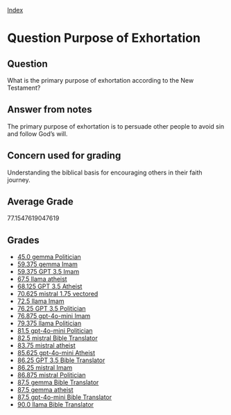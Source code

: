 
[Index](../../index.md)
# Question Purpose of Exhortation
## Question
What is the primary purpose of exhortation according to the New Testament?

## Answer from notes
The primary purpose of exhortation is to persuade other people to avoid sin and follow God’s will.

## Concern used for grading
Understanding the biblical basis for encouraging others in their faith journey.

## Average Grade
77.1547619047619

## Grades
 * [45.0 gemma Politician](../answers/gemma_Politician/Purpose_of_Exhortation.md)
 * [59.375 gemma Imam](../answers/gemma_Imam/Purpose_of_Exhortation.md)
 * [59.375 GPT 3.5 Imam](../answers/GPT_3.5_Imam/Purpose_of_Exhortation.md)
 * [67.5 llama atheist](../answers/llama_atheist/Purpose_of_Exhortation.md)
 * [68.125 GPT 3.5 Atheist](../answers/GPT_3.5_Atheist/Purpose_of_Exhortation.md)
 * [70.625 mistral 1.75 vectored](../answers/mistral_1.75_vectored/Purpose_of_Exhortation.md)
 * [72.5 llama Imam](../answers/llama_Imam/Purpose_of_Exhortation.md)
 * [76.25 GPT 3.5 Politician](../answers/GPT_3.5_Politician/Purpose_of_Exhortation.md)
 * [76.875 gpt-4o-mini Imam](../answers/gpt-4o-mini_Imam/Purpose_of_Exhortation.md)
 * [79.375 llama Politician](../answers/llama_Politician/Purpose_of_Exhortation.md)
 * [81.5 gpt-4o-mini Politician](../answers/gpt-4o-mini_Politician/Purpose_of_Exhortation.md)
 * [82.5 mistral Bible Translator](../answers/mistral_Bible_Translator/Purpose_of_Exhortation.md)
 * [83.75 mistral atheist](../answers/mistral_atheist/Purpose_of_Exhortation.md)
 * [85.625 gpt-4o-mini Atheist](../answers/gpt-4o-mini_Atheist/Purpose_of_Exhortation.md)
 * [86.25 GPT 3.5 Bible Translator](../answers/GPT_3.5_Bible_Translator/Purpose_of_Exhortation.md)
 * [86.25 mistral Imam](../answers/mistral_Imam/Purpose_of_Exhortation.md)
 * [86.875 mistral Politician](../answers/mistral_Politician/Purpose_of_Exhortation.md)
 * [87.5 gemma Bible Translator](../answers/gemma_Bible_Translator/Purpose_of_Exhortation.md)
 * [87.5 gemma atheist](../answers/gemma_atheist/Purpose_of_Exhortation.md)
 * [87.5 gpt-4o-mini Bible Translator](../answers/gpt-4o-mini_Bible_Translator/Purpose_of_Exhortation.md)
 * [90.0 llama Bible Translator](../answers/llama_Bible_Translator/Purpose_of_Exhortation.md)
